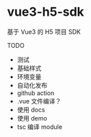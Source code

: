 # vue3-h5-sdk

基于 Vue3 的 H5 项目 SDK

TODO

- 测试
- 基础样式
- 环境变量
- 自动化发布
- github action
- .vue 文件编译？
- 使用 docs
- 使用 demo
- tsc 编译 module
